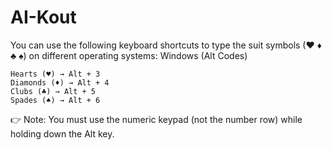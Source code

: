 # AI-Kout

You can use the following keyboard shortcuts to type the suit symbols (♥ ♦ ♣ ♠) on different operating systems:
Windows (Alt Codes)

    Hearts (♥) → Alt + 3
    Diamonds (♦) → Alt + 4
    Clubs (♣) → Alt + 5
    Spades (♠) → Alt + 6

👉 Note: You must use the numeric keypad (not the number row) while holding down the Alt key.
